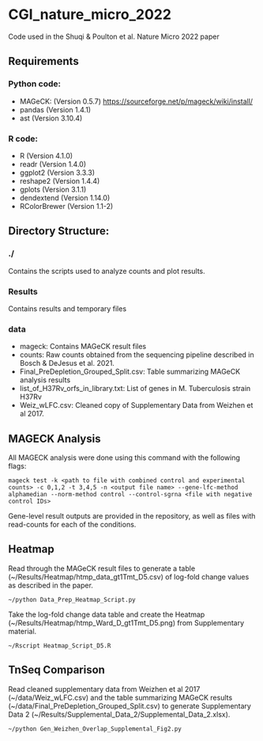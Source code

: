 # CGI\_nature\_micro\_2022
Code used in the Shuqi &amp; Poulton et al. Nature Micro 2022 paper



## Requirements


### Python code:

 - MAGeCK:  (Version 0.5.7) https://sourceforge.net/p/mageck/wiki/install/
 - pandas (Version 1.4.1)
 - ast (Version 3.10.4)


### R code:

 - R (Version 4.1.0)
 - readr (Version 1.4.0)
 - ggplot2 (Version 3.3.3)
 - reshape2 (Version 1.4.4)
 - gplots (Version 3.1.1)
 - dendextend (Version 1.14.0)
 - RColorBrewer (Version 1.1-2)



## Directory Structure:


### ./ 

Contains the scripts used to analyze counts and plot results.


### Results

Contains results and temporary files


### data


 - mageck:   Contains MAGeCK result files
 - counts:   Raw counts obtained from the sequencing pipeline described in Bosch &amp; DeJesus et al. 2021.
 - Final_PreDepletion_Grouped_Split.csv: Table summarizing MAGeCK analysis results
 - list_of_H37Rv_orfs_in_library.txt: List of genes in M. Tuberculosis strain H37Rv
 - Weiz_wLFC.csv: Cleaned copy of Supplementary Data from Weizhen et al 2017.


## MAGECK Analysis

All MAGECK analysis were done using this command with the following flags:

    mageck test -k <path to file with combined control and experimental counts> -c 0,1,2 -t 3,4,5 -n <output file name> --gene-lfc-method alphamedian --norm-method control --control-sgrna <file with negative control IDs>


Gene-level result outputs are provided in the repository, as well as files with read-counts for each of the conditions.



## Heatmap

Read through the MAGeCK result files to generate a table (~/Results/Heatmap/htmp_data_gt1Tmt_D5.csv) of log-fold change values as described in the paper.

    ~/python Data_Prep_Heatmap_Script.py

Take the log-fold change data table and create the Heatmap (~/Results/Heatmap/htmp_Ward_D_gt1Tmt_D5.png) from Supplementary material.
   
    ~/Rscript Heatmap_Script_D5.R



## TnSeq Comparison

Read cleaned supplementary data from Weizhen et al 2017 (~/data/Weiz_wLFC.csv) and the table summarizing MAGeCK results (~/data/Final_PreDepletion_Grouped_Split.csv) to generate Supplementary Data 2 (~/Results/Supplemental_Data_2/Supplemental_Data_2.xlsx).

    ~/python Gen_Weizhen_Overlap_Supplemental_Fig2.py
